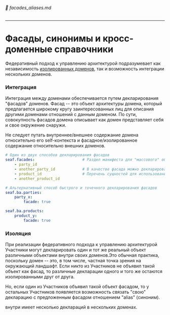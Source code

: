 ###### :green_book: facades_aliases.md

---

# Фасады, синонимы и кросс-доменные справочники

Федеративный подход к управлению архитектурой подразумевает как независимость [изолированных доменов](/docs/seaf.ba.root_domain), так и возможность интеграции  нескольких доменов. 

### Интеграция

Интеграция между доменами обеспечивается путем декларирования "фасадов" доменов. Фасад -- это объект архитектуры домена, который предлагается широкому кругу заинтересованных лиц для описания другими доменами отношений с данным доменом. По сути, совокупность фасадов домена описывает как домен представляет себя и свое окружение снаружи.

Не следует путать внутреннее/внешнее содержание домена относительно его self-контекста и фасадное/изолированное содержание относительно внешних доменов.

```yaml
# Один из двух способов декларирования фасадов
seaf.facades:                     # Раздел манифеста для "массового" объявления фасадов                                      
    - party_id
    - another_party_id            # В качестве фасада можно декларировать Участников и Продукты
    - product_id                  # Перечень сущностей для использования в качестве фасалов может быть расширен в будущих версиях seaf-core 
    - another_product_id

# Альтернативный способ быстрого и точечного декларирования фасадов
seaf.ba.parties:
    party_x:
        facade: true

seaf.ba.products:    
    product_y:
        facade: true
```

### Изоляция

При реализации федеративного подхода к управлению архитектурой Участники могут декларировать один и тот же реальный объект различными объектами внутри своих доменов.Это обычная практика, поскольку домен -- это, в том числе, частная точка зрения на окружающий ландшафт. Если никто из Участников не объявил такой объект как фасад, то различные декларации одного и того же остаются изолированными друг от друга.

Но, если один из Участников объявил такой объект фасадом, то у остальных Участников появляется возможность связать "свою" декларацию с предложенным фасадом отношением "alias" (синоним).

 внутри имеет несколько деклараций в нескольких доменах.